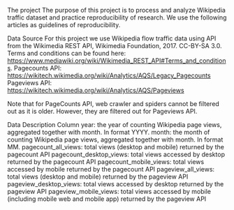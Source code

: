 The project
The purpose of this project is to process and analyze Wikipedia traffic dataset and practice reproducibility of research. We use the following articles as guidelines of reproducibility.

Data Source
For this project we use Wikipedia flow traffic data using API from the Wikimedia REST API, Wikimedia Foundation, 2017. CC-BY-SA 3.0. Terms and conditions can be found here: https://www.mediawiki.org/wiki/Wikimedia_REST_API#Terms_and_conditions.
Pagecounts API: https://wikitech.wikimedia.org/wiki/Analytics/AQS/Legacy_Pagecounts
Pageviews API: https://wikitech.wikimedia.org/wiki/Analytics/AQS/Pageviews

Note that for PageCounts API, web crawler and spiders cannot be filtered out as it is older. However, they are filtered out for Pageviews API.

Data Description
Column
year: the year of counting Wikipedia page views, aggregated together with month. In format YYYY.
month: the month of counting Wikipedia page views, aggregated together with month. In format MM.
pagecount_all_views: total views (desktop and mobile) returned by the pagecount API
pagecount_desktop_views: total views accessed by desktop returned by the pagecount API
pagecount_mobile_views: total views accessed by mobile returned by the pagecount API
pageview_all_views: total views (desktop and mobile) returned by the pageview API
pageview_desktop_views: total views accessed by desktop returned by the pageview API
pageview_mobile_views:  total views accessed by mobile (including mobile web and mobile app) returned by the pageview API
